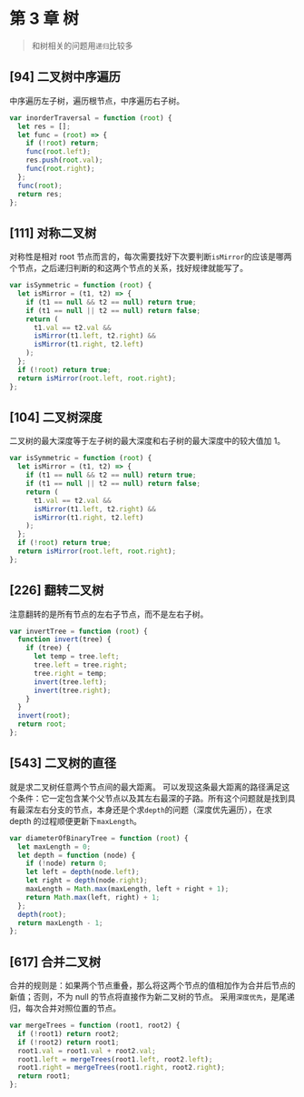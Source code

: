 # 第 3 章 树

> 和树相关的问题用`递归`比较多

## [94] 二叉树中序遍历

中序遍历左子树，遍历根节点，中序遍历右子树。

```js
var inorderTraversal = function (root) {
  let res = [];
  let func = (root) => {
    if (!root) return;
    func(root.left);
    res.push(root.val);
    func(root.right);
  };
  func(root);
  return res;
};
```

## [111] 对称二叉树

对称性是相对 root 节点而言的，每次需要找好下次要判断`isMirror`的应该是哪两个节点，之后递归判断的和这两个节点的关系，找好规律就能写了。

```js
var isSymmetric = function (root) {
  let isMirror = (t1, t2) => {
    if (t1 == null && t2 == null) return true;
    if (t1 == null || t2 == null) return false;
    return (
      t1.val == t2.val &&
      isMirror(t1.left, t2.right) &&
      isMirror(t1.right, t2.left)
    );
  };
  if (!root) return true;
  return isMirror(root.left, root.right);
};
```

## [104] 二叉树深度

二叉树的最大深度等于左子树的最大深度和右子树的最大深度中的较大值加 1。

```js
var isSymmetric = function (root) {
  let isMirror = (t1, t2) => {
    if (t1 == null && t2 == null) return true;
    if (t1 == null || t2 == null) return false;
    return (
      t1.val == t2.val &&
      isMirror(t1.left, t2.right) &&
      isMirror(t1.right, t2.left)
    );
  };
  if (!root) return true;
  return isMirror(root.left, root.right);
};
```

## [226] 翻转二叉树

注意翻转的是所有节点的左右子节点，而不是左右子树。

```js
var invertTree = function (root) {
  function invert(tree) {
    if (tree) {
      let temp = tree.left;
      tree.left = tree.right;
      tree.right = temp;
      invert(tree.left);
      invert(tree.right);
    }
  }
  invert(root);
  return root;
};
```

## [543] 二叉树的直径

就是求二叉树任意两个节点间的最大距离。
可以发现这条最大距离的路径满足这个条件：它一定包含某个父节点以及其左右最深的子路。所有这个问题就是找到具有最深左右分支的节点，本身还是个求`depth`的问题（深度优先遍历），在求 depth 的过程顺便更新下`maxLength`。

```js
var diameterOfBinaryTree = function (root) {
  let maxLength = 0;
  let depth = function (node) {
    if (!node) return 0;
    let left = depth(node.left);
    let right = depth(node.right);
    maxLength = Math.max(maxLength, left + right + 1);
    return Math.max(left, right) + 1;
  };
  depth(root);
  return maxLength - 1;
};
```

## [617] 合并二叉树

合并的规则是：如果两个节点重叠，那么将这两个节点的值相加作为合并后节点的新值；否则，不为 null 的节点将直接作为新二叉树的节点。
采用`深度优先`，是尾递归，每次合并对照位置的节点。

```js
var mergeTrees = function (root1, root2) {
  if (!root1) return root2;
  if (!root2) return root1;
  root1.val = root1.val + root2.val;
  root1.left = mergeTrees(root1.left, root2.left);
  root1.right = mergeTrees(root1.right, root2.right);
  return root1;
};
```
